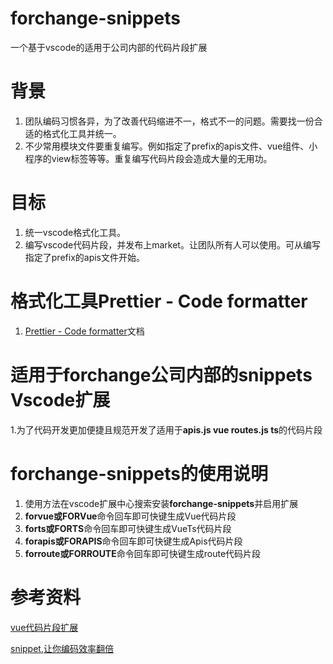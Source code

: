 # forchange-snippets
一个基于vscode的适用于公司内部的代码片段扩展
# 背景
1. 团队编码习惯各异，为了改善代码缩进不一，格式不一的问题。需要找一份合适的格式化工具并统一。
2. 不少常用模块文件要重复编写。例如指定了prefix的apis文件、vue组件、小程序的view标签等等。重复编写代码片段会造成大量的无用功。

# 目标
1. 统一vscode格式化工具。
2. 编写vscode代码片段，并发布上market。让团队所有人可以使用。可从编写指定了prefix的apis文件开始。
# 格式化工具Prettier - Code formatter
1. [Prettier - Code formatter](https://prettier.io/docs/en/why-prettier.html)文档
# 适用于forchange公司内部的snippets Vscode扩展
1.为了代码开发更加便捷且规范开发了适用于**apis.js vue routes.js ts**的代码片段
# forchange-snippets的使用说明
1. 使用方法在vscode扩展中心搜索安装**forchange-snippets**并启用扩展
2. **forvue或FORVue**命令回车即可快键生成Vue代码片段
3. **forts或FORTS**命令回车即可快键生成VueTs代码片段
4. **forapis或FORAPIS**命令回车即可快键生成Apis代码片段
5. **forroute或FORROUTE**命令回车即可快键生成route代码片段

# 参考资料
[vue代码片段扩展](https://github.com/sdras/vue-vscode-snippets)

[snippet,让你编码效率翻倍](https://juejin.im/post/5b99ed89f265da0af7750612)

